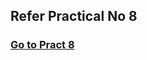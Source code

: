 ## Refer Practical No 8

### <a href="https://github.com/Mohammedvaraliya/BSC-CS-Practical-Performed/tree/master/BSC%20CS/SY/SEM-4/Advance%20Application%20Development/Practical%2008/angular-pract-08" target="_blank">Go to Pract 8</a>